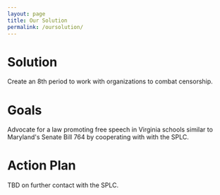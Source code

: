 ```yaml
---
layout: page
title: Our Solution
permalink: /oursolution/
---
```


# Solution

Create an 8th period to work with organizations to combat censorship.

# Goals

Advocate for a law promoting free speech in Virginia schools similar to Maryland's Senate Bill 764 by cooperating with with the SPLC.

# Action Plan

TBD on further contact with the SPLC.
